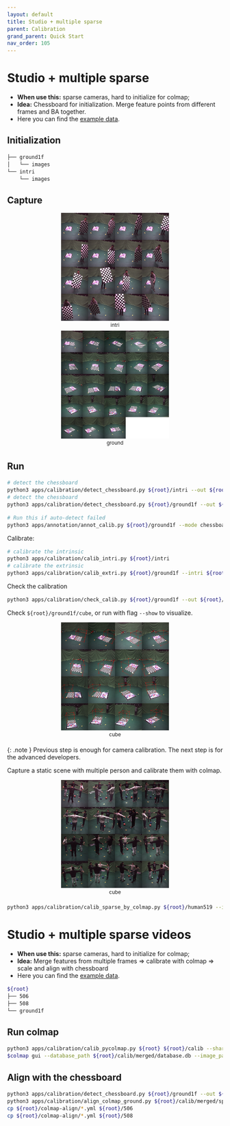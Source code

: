 ```yaml
---
layout: default
title: Studio + multiple sparse
parent: Calibration
grand_parent: Quick Start
nav_order: 105
---
```


# Studio + multiple sparse

- **When use this:** sparse cameras, hard to initialize for colmap;
- **Idea:** Chessboard for initialization. Merge feature points from different frames and BA together.
- Here you can find the [example data](https://zjueducn-my.sharepoint.com/:u:/g/personal/s_q_zju_edu_cn/EWsM-G3mEi5Gt-Xs7a7bJqIBqd_1FK__9_HmFCvvBGrPTg?e=IsZG9h).

## Initialization

```bash
├── ground1f
│   └── images
└── intri
    └── images
```

## Capture 

<div align="center">
    <img src="assets/studio-sparse-intri.jpg" width="50%">
    <br>
    <sup>intri</sup>
    <br>
    <img src="assets/studio-sparse-ground1f.jpg" width="50%">
    <br>
    <sup>ground</sup>
</div>

## Run

```bash
# detect the chessboard
python3 apps/calibration/detect_chessboard.py ${root}/intri --out ${root}/intri/output --pattern 9,6 --grid 0.1
# detect the chessboard
python3 apps/calibration/detect_chessboard.py ${root}/ground1f --out ${root}/ground1f/output --pattern 9,6 --grid 0.1 --check
```

```bash
# Run this if auto-detect failed
python3 apps/annotation/annot_calib.py ${root}/ground1f --mode chessboard --annot chessboard
```


Calibrate:

```bash
# calibrate the intrinsic
python3 apps/calibration/calib_intri.py ${root}/intri
# calibrate the extrinsic
python3 apps/calibration/calib_extri.py ${root}/ground1f --intri ${root}/intri/output/intri.yml
```

Check the calibration

```bash
python3 apps/calibration/check_calib.py ${root}/ground1f --out ${root}/ground1f --mode cube --write
```

Check `${root}/ground1f/cube`, or run with flag `--show` to visualize.

<div align="center">
    <img src="assets/studio-sparse-check-cube.jpg" width="50%">
    <br>
    <sup>cube</sup>
</div>


{: .note }
Previous step is enough for camera calibration. The next step is for the advanced developers.


Capture a static scene with multiple person and calibrate them with colmap.

<div align="center">
    <img src="assets/studio-sparse-human1f.jpg" width="50%">
    <br>
    <sup>cube</sup>
</div>


```bash
python3 apps/calibration/calib_sparse_by_colmap.py ${root}/human519 --init ${root}/ground1f --out /mnt/data2/shuai/calib-zjumocap --colmap ${colmap}
```

# Studio + multiple sparse videos

- **When use this:** sparse cameras, hard to initialize for colmap;
- **Idea:** Merge features from multiple frames => calibrate with colmap => scale and align with chessboard 
- Here you can find the [example data]().

```bash
${root}
├── 506
├── 508
└── ground1f
```

## Run colmap

```bash
python3 apps/calibration/calib_pycolmap.py ${root} ${root}/calib --share_camera --step 100 --seqs 506 508
$colmap gui --database_path ${root}/calib/merged/database.db --image_path ${root}/calib/merged/images --import_path ${root}/calib/merged/sparse/0
```

## Align with the chessboard

```bash
python3 apps/calibration/detect_chessboard.py ${root}/ground1f --out ${root}/ground1f/output --pattern 9,6 --grid 0.1
python3 apps/calibration/align_colmap_ground.py ${root}/calib/merged/sparse/0 ${root}/colmap-align --plane_by_chessboard ${root}/ground1f --scale2d 0.5
cp ${root}/colmap-align/*.yml ${root}/506
cp ${root}/colmap-align/*.yml ${root}/508
```
